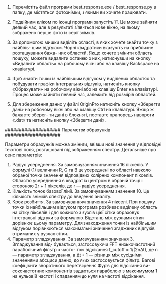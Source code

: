 1. Перемiстiть файл програми best_response.exe / best_response.py в папку, де
мiстяться фотознiмки, з якими ви хочете працювати.

2. Подвiйним клiком по iконцi програми запустiть її. Це може зайняти деякий
час, але в результатi з’явиться нове вiкно, на якому зображено перше фото iз
серiї знiмкiв.

3. За допомогою мишки видiлiть областi, в яких хочете знайти точку з найбiль-
шим вiдгуком. Чорнi квадратики вказують на приблизне розташування бажа-
них областей. Якщо хочете змiнити область пошуку, можете видалити останню
з них, натиснувши на кнопку «Видалити область» на робочому вiкнi або на
клавiшу Backspace на клавiатурi.

4. Щоб знайти точки iз найбiльшим вiдгуком у видiлених областях та побудувати
графiки iнтегральних вiдгукiв, натиснiть кнопку «Обрахувати» на робочому вiкнi
або на клавiшу Enter на клавiатурi. Процес може зайняти певний час,
залежить вiд розмiрiв областей.

5. Для збереження даних у файлi OriginPro натиснiть кнопку «Зберегти данi»
на робочому вiкнi або на клавiшу Ctrl на клавiатурi. Яжщо ж бажаєте зберег-
ти данi в блокнотi, поставте прапорець навпроти «.dat» та натиснiть кнопку
«Зберегти данi».

####################
Параметри обрахункiв
####################

Параметри обрахункiв можна змiнити, ввiвши новi значення у вiдповiднi текстовi
поля, розташованi пiд зображенням спектру. Детальнiше про сенс параметрiв:
1. Радiус усереднення. За замовчуванням значення 16 пiкселiв. У формулi (1)
величини R, G та B це усередненi по областi навколо обраної точки значення
вiдповiдних колiрних компонент пiкселiв. Областю усереднення є квадрат iз
центром в обранiй точцi i стороною 2r + 1 пiкселiв, де r — радiус усереднення.
2. Кiлькiсть точок базової лiнiї. За замовчуванням значення 10. Це кiлькiсть
знiмкiв спектру до введення аналiту.
3. Крок розбиття. За замовчуванням значення 4 пiкселi. При пошуку точки
iз найбiльшим вiдгуком програма розбиває видiлену область на сiтку пiкселiв
i для кожного з вузлiв цiєї сiтки обраховує iнтегральнi вiдгуки за формулою.
Вiдстань мiж вузлами сiтки дорiвнює цьому параметру. Для знаходження
точки iз найбiльшим вiдгуком порiвнюються максимальнi значення згаджених
вiдгукiв отриманих у вузлах сiтки.
5. Параметр згладжування. За замовчуванням значення 3. Згладжування вiд-
бувається, застосовуючи FFT низькочастотний параболiчний фiльтр з часто-
тою вiдсiкання f_cutoff = 1/(2n∆t), де n — параметр згладжування, а ∆t = 1
— рiзниця мiж сусiднiми значеннями абсциси даних, до яких застосовується
фiльтр. Ваговi коефiцiєнти зворотнього перетворення Фур’є для вiдсiкання ви-
сокочастотних компонентiв задаються параболою з максимумом 1 на нульовiй
частотi i спаданням до нуля на частотi вiдсiкання.

